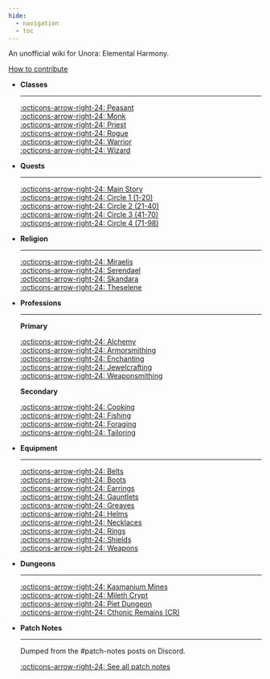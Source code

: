 ```yaml
---
hide:
  - navigation
  - toc
---
```


An unofficial wiki for Unora: Elemental Harmony.

[How to contribute](./contribute.md)

<div class="grid cards" markdown>

-   __Classes__

    ---

    [:octicons-arrow-right-24: Peasant](./classes/peasant.md)<br>
    [:octicons-arrow-right-24: Monk](./classes/monk.md)<br>
    [:octicons-arrow-right-24: Priest](./classes/priest.md)<br>
    [:octicons-arrow-right-24: Rogue](./classes/rogue.md)<br>
    [:octicons-arrow-right-24: Warrior](./classes/warrior.md)<br>
    [:octicons-arrow-right-24: Wizard](./classes/wizard.md)

-   __Quests__

    ---

    [:octicons-arrow-right-24: Main Story](./quests/story.md)<br>
    [:octicons-arrow-right-24: Circle 1 (1-20)](./quests/circle_1.md)<br>
    [:octicons-arrow-right-24: Circle 2 (21-40)](./quests/circle_2.md)<br>
    [:octicons-arrow-right-24: Circle 3 (41-70)](./quests/circle_3.md)<br>
    [:octicons-arrow-right-24: Circle 4 (71-98)](./quests/circle_4.md)<br>

-   __Religion__

    ---

    [:octicons-arrow-right-24: Miraelis](./religion/miraelis.md)<br>
    [:octicons-arrow-right-24: Serendael](./religion/serendael.md)<br>
    [:octicons-arrow-right-24: Skandara](./religion/skandara.md)<br>
    [:octicons-arrow-right-24: Theselene](./religion/theselene.md)<br>

-   __Professions__

    ---

    __Primary__

    [:octicons-arrow-right-24: Alchemy](./professions/alchemy.md)<br>
    [:octicons-arrow-right-24: Armorsmithing](./professions/armorsmithing.md)<br>
    [:octicons-arrow-right-24: Enchanting](./professions/enchanting.md)<br>
    [:octicons-arrow-right-24: Jewelcrafting](./professions/jewelcrafting.md)<br>
    [:octicons-arrow-right-24: Weaponsmithing](./professions/weaponsmithing.md)<br>

    __Secondary__

    [:octicons-arrow-right-24: Cooking](./professions/cooking.md)<br>
    [:octicons-arrow-right-24: Fishing](./professions/fishing.md)<br>
    [:octicons-arrow-right-24: Foraging](./professions/foraging.md)<br>
    [:octicons-arrow-right-24: Tailoring](./professions/tailoring.md)<br>

-   __Equipment__

    ---

    [:octicons-arrow-right-24: Belts](./equipment/belts.md)<br>
    [:octicons-arrow-right-24: Boots](./equipment/boots.md)<br>
    [:octicons-arrow-right-24: Earrings](./equipment/earrings.md)<br>
    [:octicons-arrow-right-24: Gauntlets](./equipment/gauntlets.md)<br>
    [:octicons-arrow-right-24: Greaves](./equipment/greaves.md)<br>
    [:octicons-arrow-right-24: Helms](./equipment/helms.md)<br>
    [:octicons-arrow-right-24: Necklaces](./equipment/necklaces.md)<br>
    [:octicons-arrow-right-24: Rings](./equipment/rings.md)<br>
    [:octicons-arrow-right-24: Shields](./equipment/shields.md)<br>
    [:octicons-arrow-right-24: Weapons](./equipment/weapons.md)<br>

-   __Dungeons__

    ---

    [:octicons-arrow-right-24: Kasmanium Mines](./dungeons/kasmanium_mines.md)<br>
    [:octicons-arrow-right-24: Mileth Crypt](./dungeons/mileth_crypt.md)<br>
    [:octicons-arrow-right-24: Piet Dungeon](./dungeons/piet_dungeon.md)<br>
    [:octicons-arrow-right-24: Cthonic Remains (CR)](./dungeons/cthonic_remains.md)<br>

-   __Patch Notes__

    ---

    Dumped from the #patch-notes posts on Discord.

    [:octicons-arrow-right-24: See all patch notes](./patch_notes/overview.md)

</div>
